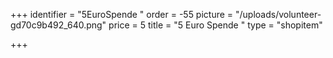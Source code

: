 +++
identifier = "5EuroSpende "
order = -55
picture = "/uploads/volunteer-gd70c9b492_640.png"
price = 5
title = "5 Euro Spende "
type = "shopitem"

+++
